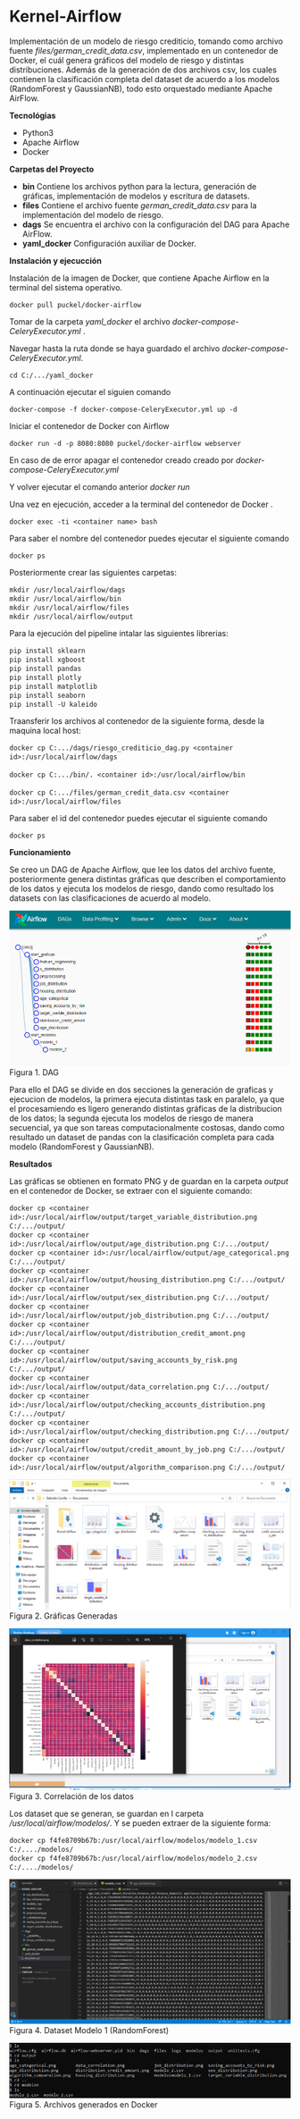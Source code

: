 # Kernel-Airflow
Implementación de un modelo de riesgo crediticio, tomando como archivo fuente *files/german_credit_data.csv*, implementado en un contenedor de Docker, el cuál genera gráficos del modelo de riesgo y distintas distribuciones. Además de la generación de dos archivos csv, los cuales contienen la clasificación completa del dataset de acuerdo a los modelos (RandomForest y GaussianNB), todo esto orquestado mediante Apache AirFlow.


**Tecnológias**
- Python3
- Apache Airflow 
- Docker

**Carpetas del Proyecto**
- **bin** Contiene los archivos python para la lectura, generación de gráficas, implementación de modelos y escritura de datasets.
- **files** Contiene el archivo fuente *german_credit_data.csv* para la implementación del modelo de riesgo. 
- **dags** Se encuentra el archivo con la configuración del DAG para Apache AirFlow.
- **yaml_docker** Configuración auxiliar de Docker.

**Instalación y ejecucción**

Instalación de la imagen de Docker, que contiene Apache Airflow en la terminal del sistema operativo.

```shell
docker pull puckel/docker-airflow
```

Tomar de la carpeta *yaml_docker* el archivo *docker-compose-CeleryExecutor.yml* .

Navegar hasta la ruta donde se haya guardado el archivo *docker-compose-CeleryExecutor.yml*.

```shell
cd C:/.../yaml_docker
```
A continuación ejecutar el siguien comando 
```shell
docker-compose -f docker-compose-CeleryExecutor.yml up -d
```
Iniciar el contenedor de Docker con Airflow

```shell
docker run -d -p 8080:8080 puckel/docker-airflow webserver
```
En caso de de error apagar el contenedor creado creado por *docker-compose-CeleryExecutor.yml*

Y volver ejecutar el comando anterior *docker run*

Una vez en ejecución, acceder a la terminal del contenedor de Docker .

```shell
docker exec -ti <container name> bash
```
Para saber el nombre del contenedor puedes ejecutar el siguiente comando 
```shell
docker ps
```

Posteriormente crear las siguientes carpetas:

```shell
mkdir /usr/local/airflow/dags
mkdir /usr/local/airflow/bin
mkdir /usr/local/airflow/files
mkdir /usr/local/airflow/output
```
Para la ejecución del pipeline intalar las siguientes librerias:

```shell
pip install sklearn
pip install xgboost
pip install pandas
pip install plotly
pip install matplotlib
pip install seaborn
pip install -U kaleido
```

Traansferir los archivos al contenedor de la siguiente forma, desde la maquina local host:

```shell
docker cp C:.../dags/riesgo_crediticio_dag.py <container id>:/usr/local/airflow/dags

docker cp C:.../bin/. <container id>:/usr/local/airflow/bin

docker cp C:.../files/german_credit_data.csv <container id>:/usr/local/airflow/files
```
Para saber el id del contenedor puedes ejecutar el siguiente comando 

```shell
docker ps
```

**Funcionamiento**

Se creo un DAG de Apache Airflow, que lee los datos del archivo fuente, posteriormente genera distintas gráficas que describen el comportamiento de los datos y ejecuta los modelos de riesgo, dando como resultado los datasets con las clasificaciones de acuerdo al modelo.

 ![DAG](https://github.com/garagaby/Kernel-Airflow/blob/kernel_feature/imagenes_resultado/DAG.PNG)
Figura 1. DAG

Para ello el DAG se divide en dos secciones la generación de graficas y ejecucion de modelos, la primera ejecuta distintas task en paralelo, ya que el procesamiendo es ligero generando distintas gráficas de la distribucion de los datos; la segunda ejecuta los modelos de riesgo de manera secuencial, ya que son tareas computacionalmente costosas, dando como resultado un dataset de pandas con la clasificación completa para cada modelo (RandomForest y GaussianNB).


**Resultados**

Las gráficas se obtienen en formato PNG y de guardan en la carpeta *output* en el contenedor de Docker, se extraer con el siguiente comando:
 
 ```shell
docker cp <container id>:/usr/local/airflow/output/target_variable_distribution.png C:/.../output/
docker cp <container id>:/usr/local/airflow/output/age_distribution.png C:/.../output/
docker cp <container id>:/usr/local/airflow/output/age_categorical.png C:/.../output/
docker cp <container id>:/usr/local/airflow/output/housing_distribution.png C:/.../output/
docker cp <container id>:/usr/local/airflow/output/sex_distribution.png C:/.../output/
docker cp <container id>:/usr/local/airflow/output/job_distribution.png C:/.../output/
docker cp <container id>:/usr/local/airflow/output/distribution_credit_amont.png C:/.../output/
docker cp <container id>:/usr/local/airflow/output/saving_accounts_by_risk.png C:/.../output/
docker cp <container id>:/usr/local/airflow/output/data_correlation.png C:/.../output/
docker cp <container id>:/usr/local/airflow/output/checking_accounts_distribution.png C:/.../output/
docker cp <container id>:/usr/local/airflow/output/checking_distribution.png C:/.../output/
docker cp <container id>:/usr/local/airflow/output/credit_amount_by_job.png C:/.../output/
docker cp <container id>:/usr/local/airflow/output/algorithm_comparison.png C:/.../output/
 ```
![Gráficas generadas](https://github.com/garagaby/Kernel-Airflow/blob/kernel_feature/imagenes_resultado/graficos.PNG)
Figura 2. Gráficas Generadas

![Correlación de los datos](https://github.com/garagaby/Kernel-Airflow/blob/kernel_feature/imagenes_resultado/Data_correlation.PNG)
Figura 3. Correlación de los datos 

Los dataset que se generan, se guardan en l carpeta */usr/local/airflow/modelos/*. Y se pueden extraer de la siguiente forma:

```shell
docker cp f4fe8709b67b:/usr/local/airflow/modelos/modelo_1.csv C:/..../modelos/
docker cp f4fe8709b67b:/usr/local/airflow/modelos/modelo_2.csv C:/..../modelos/
```
![csv Modelo 1 (RandomForest)](https://github.com/garagaby/Kernel-Airflow/blob/kernel_feature/imagenes_resultado/data_set_modelo_1.PNG)
Figura 4. Dataset Modelo 1 (RandomForest)

 ![Carpetas en Docker](https://github.com/garagaby/Kernel-Airflow/blob/kernel_feature/imagenes_resultado/files_Docker.PNG)
Figura 5. Archivos generados en Docker  













